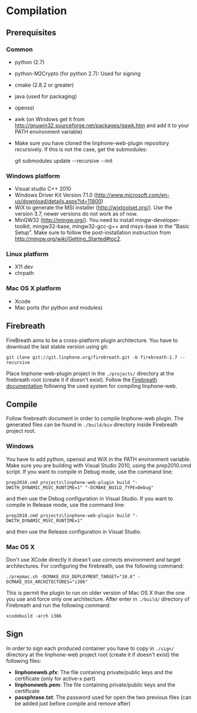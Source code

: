 Compilation
===========

Prerequisites
-------------

### Common
* python (2.7)
* python-M2Crypto (for python 2.7): Used for signing
* cmake (2.8.2 or greater)
* java (used for packaging)
* openssl
* awk (on Windows get it from http://gnuwin32.sourceforge.net/packages/gawk.htm
  and add it to your PATH environment variable)
* Make sure you have cloned the linphone-web-plugin repository recursively.
  If this is not the case, get the submodules:

	git submodules update --recursive --init

### Windows platform
* Visual studio C++ 2010
* Windows Driver Kit Version 7.1.0 (http://www.microsoft.com/en-us/download/details.aspx?id=11800)
* WiX to generate the MSI installer (http://wixtoolset.org/). Use the version 3.7, newer versions do not work as of now.
* MinGW32 (http://mingw.org/).
  You need to install mingw-developer-toolkit, mingw32-base, mingw32-gcc-g++ and msys-base in the "Basic Setup".
  Make sure to follow the post-installation instruction from http://mingw.org/wiki/Getting_Started#toc2.

### Linux platform
* X11 dev
* chrpath

### Mac OS X platform
* Xcode
* Mac ports (for python and modules)

Firebreath
----------
FireBreath aims to be a cross-platform plugin architecture. You have to
download the last stable version using git:

    git clone git://git.linphone.org/firebreath.git -b firebreath-1.7 --recursive

Place linphone-web-plugin project in the `./projects/` directory at the firebreath
root (create it if doesn't exist).
Follow the [Firebreath documentation](http://www.firebreath.org/display/documentation/Building+FireBreath+Plugins)
following the used system for compiling linphone-web.


Compile
-------
Follow firebreath document in order to compile linphone-web plugin. 
The generated files can be found in `./build/bin` directory inside
Firebreath project root. 

### Windows
You have to add python, openssl and WiX in the PATH environment variable.
Make sure you are building with Visual Studio 2010, using the prep2010.cmd
script.
If you want to compile in Debug mode, use the command line:

	prep2010.cmd projects\linphone-web-plugin build "-DWITH_DYNAMIC_MSVC_RUNTIME=1" "-DCMAKE_BUILD_TYPE=Debug"

and then use the Debug configuration in Visual Studio.
If you want to compile in Release mode, use the command line:

	prep2010.cmd projects\linphone-web-plugin build "-DWITH_DYNAMIC_MSVC_RUNTIME=1"

and then use the Release configuration in Visual Studio.

### Mac OS X
Don't use XCode directly it doesn't use corrects environment and target 
architectures. For configuring the firebreath, use the following command: 

    ./prepmac.sh -DCMAKE_OSX_DEPLOYMENT_TARGET="10.6" -DCMAKE_OSX_ARCHITECTURES="i386"

This is permit the plugin to run on older version of Mac OS X than the one
you use and force only one architecture. After enter in `./build/` directory 
of Firebreath and run the following command:

    xcodebuild -arch i386


Sign
---
In order to sign each produced container you have to copy in `./sign/` 
directory at the linphone-web project root (create it if doesn't exist) the 
following files:

* **linphoneweb.pfx**: The file containing private/public keys and the 
certificate (only for active-x part)
* **linphoneweb.pem**: The file containing private/public keys and the 
certificate
* **passphrase.txt**: The password used for open the two previous files 
(can be added just before compile and remove after)
